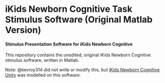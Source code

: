 # iKids Newborn Cognitive Task Stimulus Software (Original Matlab Version)
#### Stimulus Presentation Software for iKids Newborn Cognitive

This repository contains the unedited, original iKids Newborn Cognitive stimulus software, written in Matlab. 

Note: @kevroy314 did not write or modify this, but [iKids Newborn Cognitive Unity](https://github.com/ikids-research/ikids-newborn-cognitive-unity) was modelled on this software.
